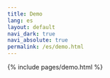 ```yaml
---
title: Demo
lang: es
layout: default
navi_dark: true
navi_absolute: true
permalink: /es/demo.html
---
```


{% include pages/demo.html %}
